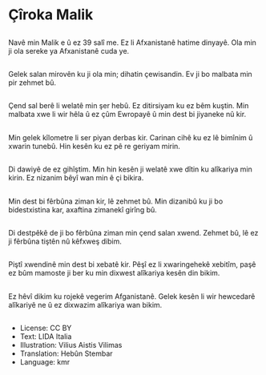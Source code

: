 # Çîroka Malik

##
Navê min Malik e û ez 39 salî me. Ez li Afxanistanê hatime dinyayê. Ola min ji ola sereke ya Afxanistanê cuda ye.

##
Gelek salan mirovên ku ji ola min; dihatin çewisandin. Ev ji bo malbata min pir zehmet bû.

##
Çend sal berê li welatê min şer hebû. Ez ditirsiyam ku ez bêm kuştin. Min malbata xwe li wir hêla û ez çûm Ewropayê û min dest bi jiyaneke nû kir.

##
Min gelek kîlometre li ser piyan derbas kir. Carinan cihê ku ez lê bimînim û xwarin tunebû. Hin kesên ku ez pê re geriyam mirin.

##
Di dawiyê de ez gihîştim. Min hin kesên ji welatê xwe dîtin ku alîkariya min kirin. Ez nizanim bêyî wan min ê çi bikira.

##
Min dest bi fêrbûna ziman kir, lê zehmet bû. Min dizanibû ku ji bo bidestxistina kar, axaftina zimanekî girîng bû.

##
Di destpêkê de ji bo fêrbûna ziman min çend salan xwend. Zehmet bû, lê ez ji fêrbûna tiştên nû kêfxweş dibim.

##
Piştî xwendinê min dest bi xebatê kir. Pêşî ez li xwaringehekê xebitîm, paşê ez bûm mamoste ji ber ku min dixwest alîkariya kesên din bikim.

##
Ez hêvî dikim ku rojekê vegerim Afganistanê. Gelek kesên li wir hewcedarê alîkariyê ne û ez dixwazim alîkariya wan bikim.

##
* License: CC BY
* Text: LIDA Italia
* Illustration: Vilius Aistis Vilimas
* Translation: Hebûn Stembar
* Language: kmr
